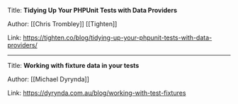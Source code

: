Title: **Tidying Up Your PHPUnit Tests with Data Providers**

Author: [[Chris Trombley]] [[Tighten]]

Link: https://tighten.co/blog/tidying-up-your-phpunit-tests-with-data-providers/

---
Title: **Working with fixture data in your tests**

Author: [[Michael Dyrynda]]

Link: https://dyrynda.com.au/blog/working-with-test-fixtures